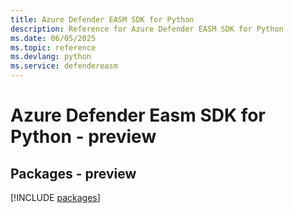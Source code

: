 ```yaml
---
title: Azure Defender EASM SDK for Python
description: Reference for Azure Defender EASM SDK for Python
ms.date: 06/05/2025
ms.topic: reference
ms.devlang: python
ms.service: defendereasm
---
```

# Azure Defender Easm SDK for Python - preview
## Packages - preview
[!INCLUDE [packages](defender-easm-index.md)]